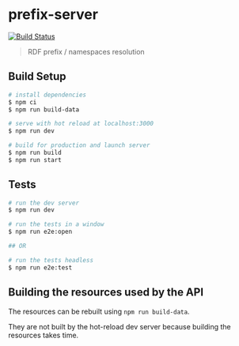 # prefix-server
[![Build Status](https://travis-ci.org/zazuko/prefix-server.svg?branch=master)](https://travis-ci.org/zazuko/prefix-server) 

> RDF prefix / namespaces resolution

## Build Setup

```bash
# install dependencies
$ npm ci
$ npm run build-data

# serve with hot reload at localhost:3000
$ npm run dev

# build for production and launch server
$ npm run build
$ npm run start
```

## Tests

```bash
# run the dev server
$ npm run dev

# run the tests in a window
$ npm run e2e:open

## OR

# run the tests headless
$ npm run e2e:test
```

## Building the resources used by the API

The resources can be rebuilt using `npm run build-data`.

They are not built by the hot-reload dev server because building the resources
takes time.
